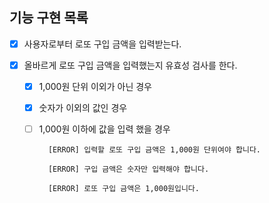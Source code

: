 ## 기능 구현 목록

- [x] 사용자로부터 로또 구입 금액을 입력받는다.

- [x] 올바르게 로또 구입 금액을 입력했는지 유효성 검사를 한다.

  - [x] 1,000원 단위 이외가 아닌 경우

  - [x] 숫자가 이외의 값인 경우

  - [ ] 1,000원 이하에 값을 입력 했을 경우

    ```
      [ERROR] 입력할 로또 구입 금액은 1,000원 단위여야 합니다.

      [ERROR] 구입 금액은 숫자만 입력해야 합니다.

      [ERROR] 로또 구입 금액은 1,000원입니다.

    ```
